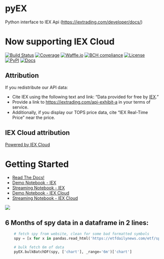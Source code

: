 # pyEX
Python interface to IEX Api (https://iextrading.com/developer/docs/)

# Now supporting IEX Cloud

[![Build Status](https://travis-ci.org/timkpaine/pyEX.svg?branch=master)](https://travis-ci.org/timkpaine/pyEX)
[![Coverage](https://codecov.io/gh/timkpaine/pyEX/branch/master/graph/badge.svg)](https://codecov.io/gh/timkpaine/pyEX)
[![Waffle.io](https://badge.waffle.io/timkpaine/pyEX.png?label=ready&title=Ready)](https://waffle.io/timkpaine/pyEX?utm_source=badge)
[![BCH compliance](https://bettercodehub.com/edge/badge/timkpaine/pyEX?branch=master)](https://bettercodehub.com/)
[![License](https://img.shields.io/github/license/timkpaine/pyEX.svg)](https://pypi.python.org/pypi/pyEX/)
[![PyPI](https://img.shields.io/pypi/v/pyEX.svg)](https://pypi.python.org/pypi/pyEX/)
[![Docs](https://img.shields.io/readthedocs/pyEX.svg)](https://pyEX.readthedocs.io)


## Attribution
If you redistribute our API data:

- Cite IEX using the following text and link: “Data provided for free by [IEX](https://iextrading.com/developer).”
- Provide a link to https://iextrading.com/api-exhibit-a in your terms of service.
- Additionally, if you display our TOPS price data, cite “IEX Real-Time Price” near the price.

## IEX Cloud attribution
[Powered by IEX Cloud](https://iexcloud.io)



# Getting Started

- [Read The Docs!](https://pyEX.readthedocs.io)
- [Demo Notebook - IEX](https://github.com/timkpaine/pyEX/blob/master/all.ipynb)
- [Streaming Notebook - IEX](https://github.com/timkpaine/pyEX/blob/master/ws.ipynb)
- [Demo Notebook - IEX Cloud](https://github.com/timkpaine/pyEX/blob/master/client.ipynb)
- [Streaming Notebook - IEX Cloud](https://github.com/timkpaine/pyEX/blob/master/sse.ipynb)


![](https://raw.githubusercontent.com/timkpaine/pyEX/master/docs/img/example1.gif)



## 6 Months of spy data in a dataframe in 2 lines:

```python
    # fetch spy from website, clean for some bad formatted symbols
    spy = [x for x in pandas.read_html('https://etfdailynews.com/etf/spy/', attrs={'id': 'etfs-that-own'})[0].Symbol.values.tolist() if isinstance(x, str)]

    # bulk fetch 6m of data
    pyEX.bulkBatchDF(spy, ['chart'], _range='6m')['chart']
```
